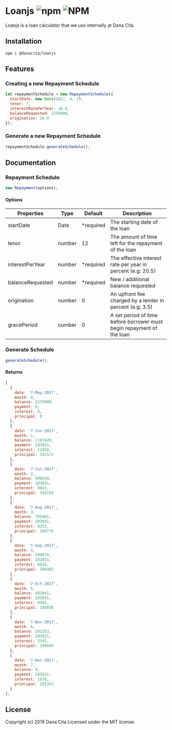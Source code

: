# Loanjs ![npm](https://img.shields.io/npm/v/@danacita/loanjs.svg) ![NPM](https://img.shields.io/npm/l/@danacita/loanjs.svg)

Loanjs is a loan calculator that we use internally at Dana Cita.

## Installation

```
npm i @danacita/loanjs
```

## Features

### Creating a new Repayment Schedule

```js
let repaymentSchedule = new RepaymentSchedule({
  startDate: new Date(2017, 4, 7),
  tenor: 7,
  interestRatePerYear: 10.0,
  balanceRequested: 1250000,
  origination: 10.0
});
```

### Generate a new Repayment Schedule

```js
repaymentSchedule.generateSchedule();
```

## Documentation

### Repayment Schedule

```js
new Repayment(options);
```

#### Options

| Properties          | Type   | Default   | Description
| --------------------| ------ | --------- | -----------------------------------------------------------------------
| startDate           | Date   | *required | The starting date of the loan
| tenor               | number | 12        | The amount of time left for the repayment of the loan
| interestPerYear     | number | *required | The effective interest rate per year in percent (e.g: 20.5)
| balanceRequested    | number | *required | New / additional balance requested
| origination         | number | 0         | An upfront fee charged by a lender in percent (e.g: 3.5)
| gracePeriod         | number | 0         | A set period of time before borrower must begin repayment of the loan

### Generate Schedule

```js
generateSchedule();
```

#### Returns

```js
[
  {
    date: '7-May-2017',
    month: 0,
    balance: 1375000,
    payment: 0,
    interest: 0,
    principal: 0
  },
  {
    date: '7-Jun-2017',
    month: 1,
    balance: 1183428,
    payment: 203031,
    interest: 11458,
    principal: 191572
  },
  {
    date: '7-Jul-2017',
    month: 2,
    balance: 990259,
    payment: 203031,
    interest: 9862,
    principal: 193169
  },
  {
    date: '7-Aug-2017',
    month: 3,
    balance: 795481,
    payment: 203031,
    interest: 8252,
    principal: 194778
  },
  {
    date: '7-Sep-2017',
    month: 4,
    balance: 599079,
    payment: 203031,
    interest: 6629,
    principal: 196402
  },
  {
    date: '7-Oct-2017',
    month: 5,
    balance: 401041,
    payment: 203031,
    interest: 4992,
    principal: 198038
  },
  {
    date: '7-Nov-2017',
    month: 6,
    balance: 201353,
    payment: 203031,
    interest: 3342,
    principal: 199689
  },
  {
    date: '7-Dec-2017',
    month: 7,
    balance: 0,
    payment: 203031,
    interest: 1678,
    principal: 201353
  }
];
```

## License
Copyright (c) 2019 Dana Cita
Licensed under the MIT license.
